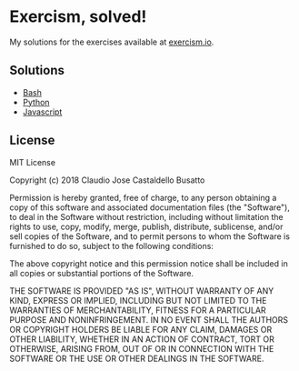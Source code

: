 # Exercism, solved!

My solutions for the exercises available at [exercism.io](https://exercism.io).

## Solutions

- [Bash](https://github.com/cjcbusatto/exercism-solved/tree/master/bash)
- [Python](https://github.com/cjcbusatto/exercism-solved/tree/master/python)
- [Javascript](https://github.com/cjcbusatto/exercism-solved/tree/master/javascript)

## License

MIT License

Copyright (c) 2018 Claudio Jose Castaldello Busatto

Permission is hereby granted, free of charge, to any person obtaining a copy of this software and associated documentation files (the "Software"), to deal in the Software without restriction, including without limitation the rights to use, copy, modify, merge, publish, distribute, sublicense, and/or sell copies of the Software, and to permit persons to whom the Software is furnished to do so, subject to the following conditions:

The above copyright notice and this permission notice shall be included in all copies or substantial portions of the Software.

THE SOFTWARE IS PROVIDED "AS IS", WITHOUT WARRANTY OF ANY KIND, EXPRESS OR IMPLIED, INCLUDING BUT NOT LIMITED TO THE WARRANTIES OF MERCHANTABILITY, FITNESS FOR A PARTICULAR PURPOSE AND NONINFRINGEMENT. IN NO EVENT SHALL THE AUTHORS OR COPYRIGHT HOLDERS BE LIABLE FOR ANY CLAIM, DAMAGES OR OTHER LIABILITY, WHETHER IN AN ACTION OF CONTRACT, TORT OR OTHERWISE, ARISING FROM, OUT OF OR IN CONNECTION WITH THE SOFTWARE OR THE USE OR OTHER DEALINGS IN THE SOFTWARE.